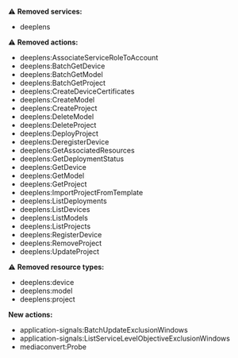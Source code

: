 :warning: **Removed services:**

- deeplens

:warning: **Removed actions:**

- deeplens:AssociateServiceRoleToAccount
- deeplens:BatchGetDevice
- deeplens:BatchGetModel
- deeplens:BatchGetProject
- deeplens:CreateDeviceCertificates
- deeplens:CreateModel
- deeplens:CreateProject
- deeplens:DeleteModel
- deeplens:DeleteProject
- deeplens:DeployProject
- deeplens:DeregisterDevice
- deeplens:GetAssociatedResources
- deeplens:GetDeploymentStatus
- deeplens:GetDevice
- deeplens:GetModel
- deeplens:GetProject
- deeplens:ImportProjectFromTemplate
- deeplens:ListDeployments
- deeplens:ListDevices
- deeplens:ListModels
- deeplens:ListProjects
- deeplens:RegisterDevice
- deeplens:RemoveProject
- deeplens:UpdateProject

:warning: **Removed resource types:**

- deeplens:device
- deeplens:model
- deeplens:project

**New actions:**

- application-signals:BatchUpdateExclusionWindows
- application-signals:ListServiceLevelObjectiveExclusionWindows
- mediaconvert:Probe
